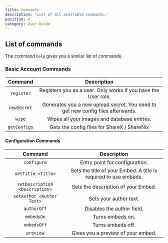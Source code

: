 ```yaml
---
title: Commands
description: 'List of all available commands.'
position: 4
category: User Guide
---
```


## List of commands

The command `help` gives you a similar list of commands.

### Basic Account Commands

| **Command** | **Description** |
| :---------: | :-------------: |
| `register` | Registers you as a user. Only works if you have the User role. |
| `newSecret` | Generates you a new upload secret. You need to get new config files afterwards. |
| `wipe` | Wipes all your images and database entries. |
| `getConfigs` | Gets the config files for ShareX / ShareNix |


#### Configuration Commands

| **Command** | **Description** |
| :---------: | :-------------: |
| `configure` | Entry point for configuration. |
| `setTitle <Title>` | Sets the title of your Embed. A title is required to use embeds. |
| `setDescription <Description>` | Sets the description of your Embed. |
| `setAuthor <Author Text>` | Sets your author text. |
| `authorOff` | Disables the author field. |
| `embedsOn` | Turns embeds on. |
| `embedsOff` | Turns embeds off. |
| `preview` | Gives you a preview of your embed. |
